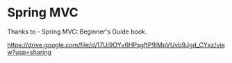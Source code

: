 # Spring MVC
Thanks to - Spring MVC: Beginner's Guide book.


https://drive.google.com/file/d/17Ui9OYv6HPsgftP9lMpVUvb9Jgd_CYxz/view?usp=sharing
